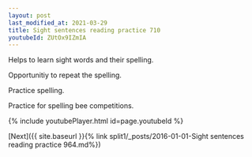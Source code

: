 ```yaml
---
layout: post
last_modified_at: 2021-03-29
title: Sight sentences reading practice 710
youtubeId: ZUtOx9IZmIA
---
```

 
 
Helps to learn sight words and their spelling.

Opportunitiy to repeat the spelling. 

Practice spelling. 
 
Practice for spelling bee competitions. 
 
{% include youtubePlayer.html id=page.youtubeId %}
 
 

[Next]({{ site.baseurl }}{% link  split1/_posts/2016-01-01-Sight sentences reading practice 964.md%})
 
